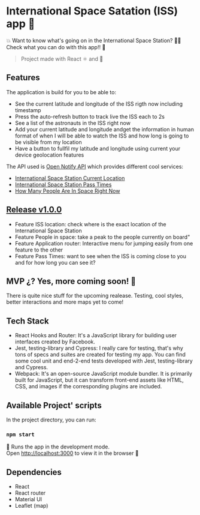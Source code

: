 # International Space Satation (ISS) app 🚀

💥 Want to know what's going on in the International Space Station? 👩‍🚀  Check what you can do with this app!! 🚀

> Project made with React ⚛️ and 💜

## Features

The application is build for you to be able to:
- See the current latitude and longitude of the ISS rigth now including timestamp
- Press the auto-refresh button to track live the ISS each to 2s
- See a list of the astronauts in the ISS right now
- Add your current latitude and longitude andget the information in human format of when I will be able to watch the ISS and how long is going to be visible from my location
- Have a button to fullfil my latitude and longitude using current your device geolocation features

The API used is [Open Notify API](http://open-notify.org/Open-Notify-API/) which provides different cool services:

- [International Space Station Current Location](http://open-notify.org/Open-Notify-API/ISS-Location-Now/)
- [International Space Station Pass Times](http://open-notify.org/Open-Notify-API/ISS-Pass-Times/)
- [How Many People Are In Space Right Now](http://open-notify.org/Open-Notify-API/People-In-Space/)

## [Release v1.0.0](https://github.com/KoolTheba/react-iss-app/pull/9)
- Feature ISS location: check where is the exact location of the International Space Station
- Feature People in space: take a peak to the people currently on board"
- Feature Application router: Interactive menu for jumping easily from one feature to the other
- Feature Pass Times: want to see when the ISS is coming close to you and for how long you can see it?

## MVP ¿? Yes, more coming soon! 🦄
There is quite nice stuff for the upcoming realease.
Testing, cool styles, better interactions and more maps yet to come!

## Tech Stack
- React Hooks and Router: It's a JavaScript library for building user interfaces created by Facebook.
- Jest, testing-library and Cypress: I really care for testing, that's why tons of specs and suites are created for testing my app. You can find some cool unit and end-2-end tests developed with Jest, testing-library and Cypress.
- Webpack: It's an open-source JavaScript module bundler. It is primarily built for JavaScript, but it can transform front-end assets like HTML, CSS, and images if the corresponding plugins are included.

## Available Project' scripts

In the project directory, you can run:

### `npm start`

🌟 Runs the app in the development mode.<br />
Open [http://localhost:3000](http://localhost:3000) to view it in the browser 🌟

## Dependencies
- React
- React router
- Material UI
- Leaflet (map)
